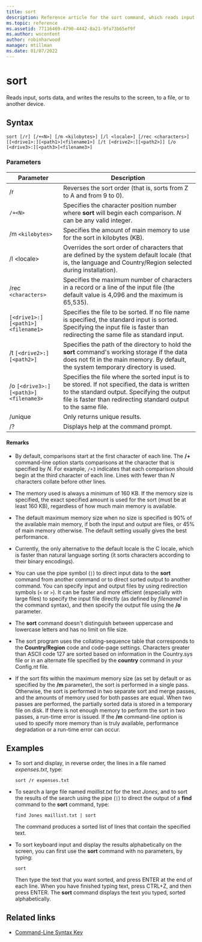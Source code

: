 ```yaml
---
title: sort
description: Reference article for the sort command, which reads input, sorts data, and writes the results to the screen, to a file, or to another device.
ms.topic: reference
ms.assetid: 77116469-4790-4442-8a21-9fa73b65ef9f
ms.author: wscontent
author: robinharwood
manager: mtillman
ms.date: 01/07/2022
---
```


# sort

Reads input, sorts data, and writes the results to the screen, to a file, or to another device.

## Syntax

```
sort [/r] [/+<N>] [/m <kilobytes>] [/l <locale>] [/rec <characters>] [[<drive1>:][<path1>]<filename1>] [/t [<drive2>:][<path2>]] [/o [<drive3>:][<path3>]<filename3>]
```

### Parameters

| Parameter | Description |
|--|--|
| /r | Reverses the sort order (that is, sorts from Z to A and from 9 to 0). |
| `/+<N>` | Specifies the character position number where **sort** will begin each comparison. *N* can be any valid integer. |
| /m `<kilobytes>` | Specifies the amount of main memory to use for the sort in kilobytes (KB). |
| /l \<locale> | Overrides the sort order of characters that are defined by the system default locale (that is, the language and Country/Region selected during installation). |
| /rec `<characters>` | Specifies the maximum number of characters in a record or a line of the input file (the default value is 4,096 and the maximum is 65,535). |
| `[<drive1>:][<path1>]<filename1>` | Specifies the file to be sorted. If no file name is specified, the standard input is sorted. Specifying the input file is faster than redirecting the same file as standard input. |
| /t `[<drive2>:][<path2>]` | Specifies the path of the directory to hold the **sort** command's working storage if the data does not fit in the main memory. By default, the system temporary directory is used. |
| /o `[<drive3>:][<path3>]<filename3>` | Specifies the file where the sorted input is to be stored. If not specified, the data is written to the standard output. Specifying the output file is faster than redirecting standard output to the same file. |
| /unique | Only returns unique results. |
| /? | Displays help at the command prompt. |

#### Remarks

- By default, comparisons start at the first character of each line. The **/+** command-line option starts comparisons at the character that is specified by *N*. For example, `/+3` indicates that each comparison should begin at the third character of each line. Lines with fewer than *N* characters collate before other lines.

- The memory used is always a minimum of 160 KB. If the memory size is specified, the exact specified amount is used for the sort (must be at least 160 KB), regardless of how much main memory is available.

- The default maximum memory size when no size is specified is 90% of the available main memory, if both the input and output are files, or 45% of main memory otherwise. The default setting usually gives the best performance.

- Currently, the only alternative to the default locale is the C locale, which is faster than natural language sorting (it sorts characters according to their binary encodings).

- You can use the pipe symbol (`|`) to direct input data to the **sort** command from another command or to direct sorted output to another command. You can specify input and output files by using redirection symbols (`<` or `>`). It can be faster and more efficient (especially with large files) to specify the input file directly (as defined by *filename1* in the command syntax), and then specify the output file using the **/o** parameter.

- The **sort** command doesn't distinguish between uppercase and lowercase letters and has no limit on file size.

- The sort program uses the collating-sequence table that corresponds to the **Country/Region** code and code-page settings. Characters greater than ASCII code 127 are sorted based on information in the Country.sys file or in an alternate file specified by the **country** command in your Config.nt file.

- If the sort fits within the maximum memory size (as set by default or as specified by the **/m** parameter), the sort is performed in a single pass. Otherwise, the sort is performed in two separate sort and merge passes, and the amounts of memory used for both passes are equal. When two passes are performed, the partially sorted data is stored in a temporary file on disk. If there is not enough memory to perform the sort in two passes, a run-time error is issued. If the **/m** command-line option is used to specify more memory than is truly available, performance degradation or a run-time error can occur.

## Examples

- To sort and display, in reverse order, the lines in a file named *expenses.txt*, type:

    ```
    sort /r expenses.txt
    ```

- To search a large file named *maillist.txt* for the text *Jones*, and to sort the results of the search using the pipe (`|`) to direct the output of a **find** command to the **sort** command, type:

    ```
    find Jones maillist.txt | sort
    ```

    The command produces a sorted list of lines that contain the specified text.

- To sort keyboard input and display the results alphabetically on the screen, you can first use the **sort** command with no parameters, by typing:

    ```
    sort
    ```

    Then type the text that you want sorted, and press ENTER at the end of each line. When you have finished typing text, press CTRL+Z, and then press ENTER. The **sort** command displays the text you typed, sorted alphabetically.

## Related links

- [Command-Line Syntax Key](command-line-syntax-key.md)